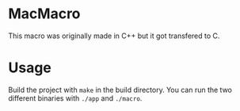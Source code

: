 # MacMacro

This macro was originally made in C++ but it got transfered to C.

# Usage

Build the project with `make` in the build directory. You can run the two different binaries with `./app` and `./macro`.
